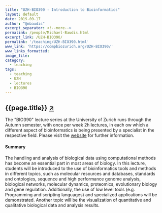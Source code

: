 ```yaml
---
title: "UZH-BIO390 - Introduction to Bioinformatics"
layout: default
date: 2019-09-17
author: "@mbaudis"
excerpt_separator: <!--more-->
permalink: /people/Michael-Baudis.html
excerpt_link: /UZH-BIO390/
permalink: '/teaching/UZH-BIO390.html'
www_link: 'https://compbiozurich.org/UZH-BIO390/'
www_links_formatted:
image_file:
category:
  - teaching
tags:
  - teaching
  - UZH
  - lectures
  - BIO390
---
```


## {{page.title}} [↗︎](https://compbiozurich.org/UZH-BIO390/)

The "BIO390" lecture series at the University of Zurich runs through the Autumn semester,
with once per week 2h lectures, in each ow which a different aspect of bioinformatics is
being presented by a specialist in the respective field. Please visit the
[website](https://compbiozurich.org/UZH-BIO390/) for further information.

<!--more-->

#### Summary

The handling and analysis of biological data using computational methods has become an essential part in most areas of biology. In this lecture, students will be introduced to the use of bioinformatics tools and methods in different topics, such as molecular resources and databases, standards and ontologies, sequence and high performance genome analysis, biological networks, molecular dynamics, proteomics, evolutionary biology and gene regulation. Additionally, the use of low level tools (e.g. Programming and scripting languages) and specialized applications will be demonstrated. Another topic will be the visualization of quantitative and qualitative biological data and analysis results.
